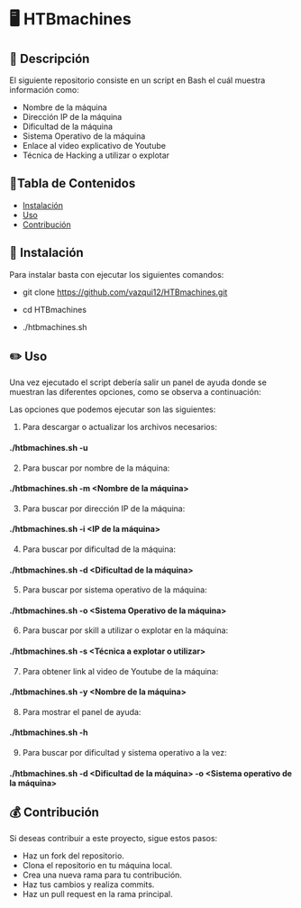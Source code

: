 # 🖥️ HTBmachines

## 📘 Descripción

El siguiente repositorio consiste en un script en Bash el cuál muestra información como:
- Nombre de la máquina
- Dirección IP de la máquina
- Dificultad de la máquina
- Sistema Operativo de la máquina
- Enlace al video explicativo de Youtube
- Técnica de Hacking a utilizar o explotar

## 📑Tabla de Contenidos

- [Instalación](#instalación)
- [Uso](#uso)
- [Contribución](#contribución)

## 🔑 Instalación

Para instalar basta con ejecutar los siguientes comandos:

- git clone https://github.com/vazqui12/HTBmachines.git

- cd HTBmachines

- ./htbmachines.sh

## ✏️ Uso
Una vez ejecutado el script debería salir un panel de ayuda donde se muestran las diferentes opciones, como se observa a continuación:

Las opciones que podemos ejecutar son las siguientes:


1. Para descargar o actualizar los archivos necesarios:
####  ./htbmachines.sh -u
      
2. Para buscar por nombre de la máquina:
####  ./htbmachines.sh -m <Nombre de la máquina>
  
3. Para buscar por dirección IP de la máquina:
####  ./htbmachines.sh -i <IP de la máquina>

4. Para buscar por dificultad de la máquina:
####  ./htbmachines.sh -d <Dificultad de la máquina>

5. Para buscar por sistema operativo de la máquina:
####  ./htbmachines.sh -o <Sistema Operativo de la máquina>

6. Para buscar por skill a utilizar o explotar en la máquina:
####  ./htbmachines.sh -s <Técnica a explotar o utilizar>

7. Para obtener link al video de Youtube de la máquina:
####  ./htbmachines.sh -y <Nombre de la máquina>

8. Para mostrar el panel de ayuda:
####  ./htbmachines.sh -h

9. Para buscar por dificultad y sistema operativo a la vez:
####  ./htbmachines.sh -d <Dificultad de la máquina> -o <Sistema operativo de la máquina>

## 💰 Contribución

Si deseas contribuir a este proyecto, sigue estos pasos: 

- Haz un fork del repositorio. 
- Clona el repositorio en tu máquina local.
- Crea una nueva rama para tu contribución. 
- Haz tus cambios y realiza commits. 
- Haz un pull request en la rama principal.


